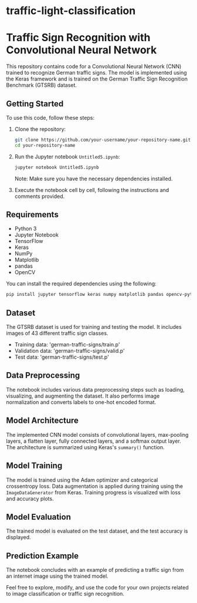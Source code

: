 # traffic-light-classification
# Traffic Sign Recognition with Convolutional Neural Network

This repository contains code for a Convolutional Neural Network (CNN) trained to recognize German traffic signs. The model is implemented using the Keras framework and is trained on the German Traffic Sign Recognition Benchmark (GTSRB) dataset.

## Getting Started

To use this code, follow these steps:

1. Clone the repository:

    ```bash
    git clone https://github.com/your-username/your-repository-name.git
    cd your-repository-name
    ```

2. Run the Jupyter notebook `Untitled5.ipynb`:

    ```bash
    jupyter notebook Untitled5.ipynb
    ```

    Note: Make sure you have the necessary dependencies installed.

3. Execute the notebook cell by cell, following the instructions and comments provided.

## Requirements

- Python 3
- Jupyter Notebook
- TensorFlow
- Keras
- NumPy
- Matplotlib
- pandas
- OpenCV

You can install the required dependencies using the following:

```bash
pip install jupyter tensorflow keras numpy matplotlib pandas opencv-python
```

## Dataset

The GTSRB dataset is used for training and testing the model. It includes images of 43 different traffic sign classes.

- Training data: 'german-traffic-signs/train.p'
- Validation data: 'german-traffic-signs/valid.p'
- Test data: 'german-traffic-signs/test.p'

## Data Preprocessing

The notebook includes various data preprocessing steps such as loading, visualizing, and augmenting the dataset. It also performs image normalization and converts labels to one-hot encoded format.

## Model Architecture

The implemented CNN model consists of convolutional layers, max-pooling layers, a flatten layer, fully connected layers, and a softmax output layer. The architecture is summarized using Keras's `summary()` function.

## Model Training

The model is trained using the Adam optimizer and categorical crossentropy loss. Data augmentation is applied during training using the `ImageDataGenerator` from Keras. Training progress is visualized with loss and accuracy plots.

## Model Evaluation

The trained model is evaluated on the test dataset, and the test accuracy is displayed.

## Prediction Example

The notebook concludes with an example of predicting a traffic sign from an internet image using the trained model.

Feel free to explore, modify, and use the code for your own projects related to image classification or traffic sign recognition. 

